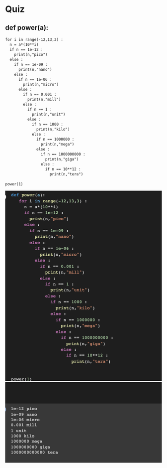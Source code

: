 # Quiz
## def power(a):
    for i in range(-12,13,3) :
      n = a*(10**i)
      if n == 1e-12 :
        print(n,"pico")
      else :
        if n == 1e-09 :
          print(n,"nano")
        else :
          if n == 1e-06 :
            print(n,"micro")
          else :
            if n == 0.001 :
              print(n,"mill")
            else :
              if n == 1 :
                print(n,"unit")
              else :
                if n == 1000 :
                  print(n,"kilo")
                else :
                  if n == 1000000 :
                    print(n,"mega")
                  else :
                    if n == 1000000000 :
                      print(n,"giga")
                    else :
                      if n == 10**12 :
                        print(n,"tera")
    
    power(1)
    
![](https://github.com/24536urdj/Unit_1/blob/main/Quizzes/Screen%20Shot%202022-10-10%20at%203.17.38.png)
![](https://github.com/24536urdj/Unit_1/blob/main/Quizzes/Screen%20Shot%202022-10-10%20at%203.17.53.png)
 
